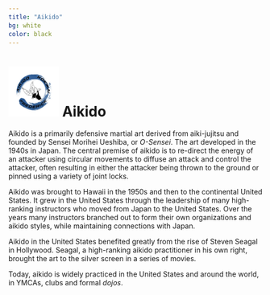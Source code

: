 ```yaml
---
title: "Aikido"
bg: white
color: black
---
```

# <img src="img/B5.jpg" style="width:100px;"> Aikido

Aikido is a primarily defensive martial art derived from aiki-jujitsu and founded by Sensei Morihei Ueshiba, or _O-Sensei_. The art 
developed in the 1940s in Japan. The central premise of aikido is to re-direct the energy of an attacker using circular movements to 
diffuse an attack and control the attacker, often resulting in either the attacker being thrown to the ground or pinned using a 
variety of joint locks.

Aikido was brought to Hawaii in the 1950s and then to the continental United States. It grew in the United States through the leadership of 
many high-ranking instructors who moved from Japan to the United States. Over the years many instructors branched out to form their own
organizations and aikido styles, while maintaining connections with Japan. 

Aikido in the United States benefited greatly from the rise of Steven Seagal in Hollywood. Seagal, a high-ranking aikido practitioner in 
his own right, brought the art to the silver screen in a series of movies. 

Today, aikido is widely practiced in the United States and around the world, in YMCAs, clubs and formal _dojos_. 

